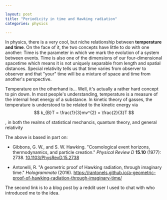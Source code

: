 ```yaml
---

layout: post  
title: "Periodicity in time and Hawking radiation"  
categories: physics

---
```


In physics, there is a very cool, but niche relationship between **temperature and time**. On the face of it, the two concepts have little to do with one another: Time is the parameter in which we mark the evolution of a system between events. Time is also one of the dimensions of our four-dimensional spacetime which means it is not uniquely separable from length and spatial distances. Special relativity tells us that time varies from observer to observer and that "your" time will be a mixture of space and time from another's perspective.

Temperature on the otherhand is... Well, it's actually a rather hard concept to pin down. In most people's understanding, temperature is a measure of the internal heat energy of a substance. In kinetic theory of gasses, the temperature is understood to be related to the kinetic energy via
$$
k_{B}T = \frac{1}{3}mv^{2} = \frac{2}{3}T
$$

, in both the realms of statistical mechancis, quantum theory, and general relativity




The above is based in part on:

- Gibbons, G. W., and S. W. Hawking. "Cosmological event horizons, thermodynamics, and particle creation." _Physical Review D_ **15.10** (1977): 2738. [10.1103/PhysRevD.15.2738](https://doi.org/10.1103/PhysRevD.15.2738)

- Antonelli, R. "A geometric proof of Hawking radiation, through imaginary time." _Hologrammata_ (2016). https://rantonels.github.io/a-geometric-proof-of-hawking-radiation-through-imaginary-time/

The second link is to a blog post by a reddit user I used to chat with who introduced me to the idea.
